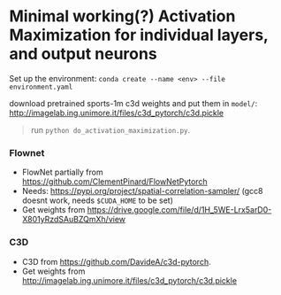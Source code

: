 

# Minimal working(?) Activation Maximization for individual layers, and output neurons

Set up the environment:
```conda create --name <env> --file environment.yaml```


download pretrained sports-1m c3d weights and put them in `model/`:
http://imagelab.ing.unimore.it/files/c3d_pytorch/c3d.pickle

> run `python do_activation_maximization.py`.


### Flownet
* FlowNet partially from https://github.com/ClementPinard/FlowNetPytorch
* Needs: https://pypi.org/project/spatial-correlation-sampler/ (gcc8 doesnt work, needs ```$CUDA_HOME``` to be set)
* Get weights from https://drive.google.com/file/d/1H_5WE-Lrx5arD0-X801yRzdSAuBZQmXh/view


### C3D
* C3D from https://github.com/DavideA/c3d-pytorch.
* Get weights from http://imagelab.ing.unimore.it/files/c3d_pytorch/c3d.pickle